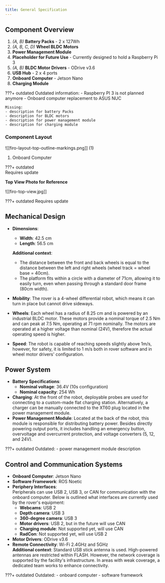 ```yaml
--- 
title: General Specification
---
```


## Component Overview
1.  *(A, B)* **Battery Packs** - 2 x 127Wh
2.  *(A, B, C, D)* **Wheel BLDC Motors**
3. **Power Management Module**
4. **Placeholder for Future Use** - Currently designed to hold a Raspberry Pi 3
5. *(A, B)* **BLDC Motor Drivers** - ODrive v3.6
6. **USB Hub** - 2 x 4 ports
7. **Onboard Computer** - Jetson Nano
8. **Charging Module**

???+ outdated
    Outdated information:
    - Raspberry PI 3 is not planned anymore
    - Onboard computer replacement to ASUS NUC

    Missing:
    - description for battery Packs
    - description for BLDC motors
    - description for power management module
    - description for charging module

### Component Layout

<div class="image-box pins annotate" markdown>
![[firo-layout-top-outline-markings.png]]
<span class="pin pin-big pin-contrast" data-x="0.35" data-y="0.35" markdown> (1) </span>
</div>

1. Onboard Computer

???+ outdated   
    Requires update

**Top View Photo for Reference**

![[firo-top-view.jpg]]

???+ outdated
    Requires update

## **Mechanical Design**
- **Dimensions**: 
  - **Width**: 42.5 cm
  - **Length**: 56.5 cm   
  
  **Additional context**: 
  - The distance between the front and back wheels is equal to the distance between the left and right wheels (wheel track = wheel base = 40cm).   
  - The platform fits within a circle with a diameter of 71cm, allowing it to easily turn, even when passing through a standard door frame (80cm width).  

- **Mobility**: The rover is a 4-wheel differential robot, which means it can turn in place but cannot drive sideways.
- **Wheels**: Each wheel has a radius of 8.25 cm and is powered by an industrial BLDC motor. These motors provide a nominal torque of 2.5 Nm and can peak at 7.5 Nm, operating at 71 rpm nominally. The motors are operated at a higher voltage than nominal (24V), therefore the actual operating speed is higher. 
- **Speed**: The robot is capable of reaching speeds slightly above 1m/s, however, for safety, it is limited to 1 m/s both in rover software and in wheel motor drivers' configuration.  
  
## **Power System**
- **Battery Specifications**: 
    - **Nominal voltage**: 36.4V (10s configuration)
    - **Nominal capacity**: 254 Wh
- **Charging**: At the front of the robot, deployable probes are used for connecting to a custom-made flat charging station. Alternatively, a charger can be manually connected to the XT60 plug located in the power management module.
- **Power Management Module**: Located at the back of the robot, this module is responsible for distributing battery power. Besides directly powering output ports, it includes handling an emergency button, overvoltage and overcurrent protection, and voltage converters (5, 12, and 24V).
  
???+ outdated
    Outdated:
    - power management module description

## **Control and Communication Systems**
- **Onboard Computer**: Jetson Nano
- **Software Framework**: ROS Noetic
- **Periphery Interfaces**:  
    Peripherals can use USB 2, USB 3, or CAN for communication with the onboard computer. Below is outlined what interfaces are currently used by the rover's equipment:
    - **Webcams**: USB 2
    - **Depth camera**: USB 3
    - **360-degree camera**: USB 3
    - **Motor drivers**: USB 2, but in the future will use CAN
    - **Charging module**: Not supported yet, will use CAN
    - **RadCon**: Not supported yet, will use USB 2
- **Motor Drivers**: ODrive v3.6
- **Remote Connectivity**: Wi-Fi 2.4GHz and 5GHz  
  **Additional context**: Standard USB stick antenna is used. High-powered antennas are restricted within FLASH. However, the network coverage is supported by the facility's infrastructure. In areas with weak coverage, a dedicated team works to enhance connectivity.

???+ outdated
    Outdated:
    - onboard computer
    - software framework
